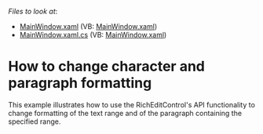 <!-- default file list -->
*Files to look at*:

* [MainWindow.xaml](./CS/HowToChangeFormatting/MainWindow.xaml) (VB: [MainWindow.xaml](./VB/HowToChangeFormatting/MainWindow.xaml))
* [MainWindow.xaml.cs](./CS/HowToChangeFormatting/MainWindow.xaml.cs) (VB: [MainWindow.xaml](./VB/HowToChangeFormatting/MainWindow.xaml))
<!-- default file list end -->
# How to change character and paragraph formatting


<p>This example illustrates how to use the RichEditControl's API functionality to change formatting of the text range and of the paragraph containing the specified range.</p>

<br/>


